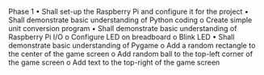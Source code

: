 Phase 1 • Shall set-up the Raspberry Pi and configure it for the project • Shall demonstrate basic understanding of Python coding o Create simple unit conversion program • Shall demonstrate basic understanding of Raspberry Pi I/O o Configure LED on breadboard o Blink LED • Shall demonstrate basic understanding of Pygame o Add a random rectangle to the center of the game screen o Add random ball to the top-left corner of the game screen o Add text to the top-right of the game screen
